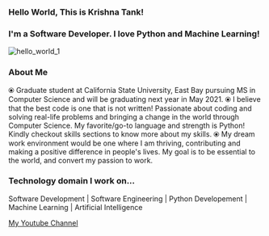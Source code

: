 ### Hello World, This is Krishna Tank! 
### I'm a Software Developer. I love Python and Machine Learning!

![hello_world_1](https://user-images.githubusercontent.com/45872617/88958242-2eb3eb00-d26e-11ea-8d6d-f596120815ed.gif) 

### About Me 
⦿ Graduate student at California State University, East Bay pursuing MS in Computer Science and will be graduating next year in May 2021.
⦿ I believe that the best code is one that is not written! Passionate about coding and solving real-life problems and bringing a change in the world through Computer Science. My favorite/go-to language and strength is Python! Kindly checkout skills sections to know more about my skills.
⦿ My dream work environment would be one where I am thriving, contributing and making a positive difference in people's lives. My goal is to be essential to the world, and convert my passion to work.

### Technology domain I work on...
Software Development | Software Engineering | Python Developement | Machine Learning | Artificial Intelligence

[My Youtube Channel](https://www.youtube.com/channel/UCgLJXIeAMFDKZnKbjlO8d0A)


<!--
### Hi there 👋
**ktank17/ktank17** is a ✨ _special_ ✨ repository because its `README.md` (this file) appears on your GitHub profile.

Here are some ideas to get you started:

- 🔭 I’m currently working on ...
- 🌱 I’m currently learning ...
- 👯 I’m looking to collaborate on ...
- 🤔 I’m looking for help with ...
- 💬 Ask me about ...
- 📫 How to reach me: ...
- 😄 Pronouns: ...
- ⚡ Fun fact: ...
-->
